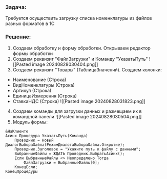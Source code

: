 ### Задача:
Требуется осуществить загрузку списка номенклатуры из файлов разных форматов в 1С
### Решение:
1. Создаем обработку и форму обработки. Открываем редактор формы обработки
2. Создаем реквизит "ФайлЗагрузки" и Команду "УказатьПуть"
![[Pasted image 20240828030404.png]]
3. Создаем реквизит "Товары" (ТаблицаЗначений). Создаем колонки:
- Наименование (Строка)
- ВидНоменклатуры (Строка)
- Артикул (Строка)
- ЕдиницаИзмерения (Строка)
- СтавкаНДС (Строка)
![[Pasted image 20240828031823.png]]
4. Создаем команды для загрузки данных и размещаем их в командной панели
![[Pasted image 20240828030504.png]]
5. Модуль формы:
```bsl
&НаКлиенте
Асинх Процедура УказатьПуть(Команда)
	Проводник = Новый ДиалогВыбораФайла(РежимДиалогаВыбораФайла.Открытие);
	Проводник.Заголовок = "Укажите путь к файлу с данными";
	ВыбранныеФайлы = ЖДАТЬ Проводник.ВыбратьАсинх();
	Если ВыбранныеФайлы <> Неопределено Тогда
		ФайлЗагрузки = ВыбранныеФайлы[0];
	КонецЕсли;
КонецПроцедуры
```
